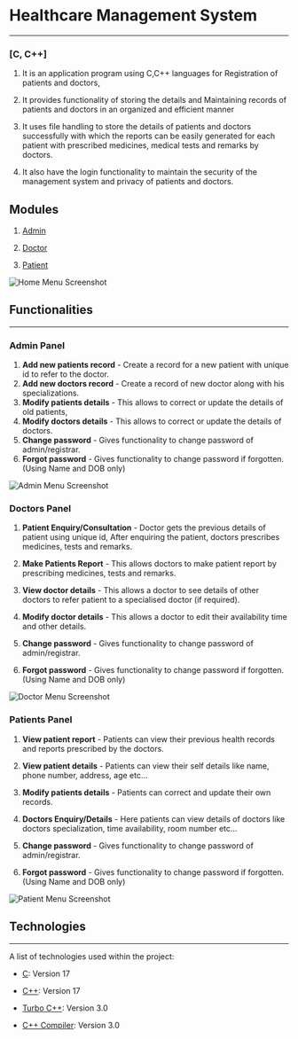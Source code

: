 # Healthcare Management System

***

 

### [C, C++]

1. It is an application program using C,C++ languages for Registration of patients and doctors, 
2. It provides functionality of storing the details and Maintaining records of patients and doctors in an organized and efficient manner 
3. It uses file handling to store the details of patients and doctors successfully with which the reports can be easily generated for each patient with prescribed medicines, medical tests and remarks by doctors.

4. It also have the login functionality to maintain the security of the management system and privacy of patients and doctors.



## Modules

1. [Admin](#adminFunctions)

2. [Doctor](#docFunctions)

3. [Patient](#patientFunctions)

![Home Menu Screenshot](Screenshots/Picture1.png)




## Functionalities

***



<a name="adminFunctions"></a>

### Admin Panel

1. **Add new patients record** - Create a record for a new patient with unique id to refer to the doctor.
2. **Add new doctors record** -  Create a record of new doctor along with his specializations.
3. **Modify patients details** - This allows to correct or update the details of old patients,
4. **Modify doctors details** -  This allows to correct or update the details of doctors.
5. **Change password** - Gives functionality to change password of admin/registrar.
6. **Forgot password** - Gives functionality to change password if forgotten. (Using Name and DOB only)

![Admin Menu Screenshot](Screenshots/Picture4.png)

<a name="docFunctions"></a>

### Doctors Panel



1. **Patient Enquiry/Consultation** -  Doctor gets the previous details of patient using unique id, After enquiring the patient, doctors prescribes medicines, tests and remarks.

2. **Make Patients Report** - This allows doctors to make patient report by prescribing medicines, tests and remarks. 

3. **View doctor details** - This allows a doctor to see details of other doctors to refer patient to a specialised doctor (if required). 

4. **Modify doctor details** - This allows a doctor to edit their availability time and other details. 

5. **Change password** - Gives functionality to change password of admin/registrar.

6. **Forgot password** - Gives functionality to change password if forgotten. (Using Name and DOB only)


![Doctor Menu Screenshot](Screenshots/Picture3.png)

<a name="patientFunctions"></a>

### Patients Panel



1. **View patient report** - Patients can view their previous health records and reports prescribed by the doctors. 

2. **View patient details** - Patients can view their self details like name, phone number, address, age etc...

3. **Modify patients details** - Patients can correct and update their own records. 

4. **Doctors Enquiry/Details** - Here patients can view details of doctors like doctors specialization, time availability, room number etc... 

5. **Change password** - Gives functionality to change password of admin/registrar.

6. **Forgot password** - Gives functionality to change password if forgotten. (Using Name and DOB only)

![Patient Menu Screenshot](Screenshots/Picture2.png)

## Technologies

***

A list of technologies used within the project:

* [C](https://example.com): Version 17 

* [C++](https://example.com): Version 17

* [Turbo C++](https://example.com): Version 3.0

* [C++ Compiler](https://example.com): Version 3.0

